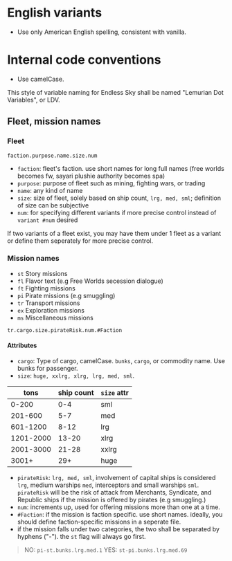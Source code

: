 # English variants
* Use only American English spelling, consistent with vanilla.

# Internal code conventions
* Use camelCase.

This style of variable naming for Endless Sky shall be named "Lemurian Dot Variables", or LDV.
## Fleet, mission names
### Fleet
```
faction.purpose.name.size.num
```
* `faction`: fleet's faction. use short names for long full names (free worlds becomes fw, sayari plushie authority becomes spa)
* `purpose`: purpose of fleet such as mining, fighting wars, or trading
* `name`: any kind of name
* `size`: size of fleet, solely based on ship count, `lrg, med, sml`; definition of size can be subjective
* `num`: for specifying different variants if more precise control instead of `variant #num` desired

If two variants of a fleet exist, you may have them under 1 fleet as a variant or define them seperately for more precise control.
### Mission names
* `st` Story missions
* `fl` Flavor text (e.g Free Worlds secession dialogue)
* `ft` Fighting missions
* `pi` Pirate missions (e.g smuggling)
* `tr` Transport missions
* `ex` Exploration missions
* `ms` Miscellaneous missions
```
tr.cargo.size.pirateRisk.num.#Faction
```
#### Attributes
* `cargo`: Type of cargo, camelCase.
  `bunks`, `cargo`, or commodity name. Use bunks for passenger.
* `size`: `huge, xxlrg, xlrg, lrg, med, sml`.


| tons | ship count | `size` attr |
|---|---|---|
| 0-200 | 0-4 | sml
201-600| 5-7 | med
601-1200 | 8-12 | lrg
1201-2000 | 13-20| xlrg
2001-3000 | 21-28 | xxlrg
3001+ | 29+ | huge

* `pirateRisk`: `lrg, med, sml`, involvement of capital ships is considered `lrg`, medium warships `med`, interceptors and small warships `sml`. `pirateRisk` will be the risk of attack from Merchants, Syndicate, and Republic ships if the mission is offered by pirates (e.g smuggling.)
* `num`: increments up, used for offering missions more than one at a time.
* `#Faction`: if the mission is faction specific. use short names. ideally, you should define faction-specific missions in a seperate file.
* if the mission falls under two categories, the two shall be separated by hyphens ("-"). the `st` flag will always go first.
> NO: `pi-st.bunks.lrg.med.1`
> YES: `st-pi.bunks.lrg.med.69`
